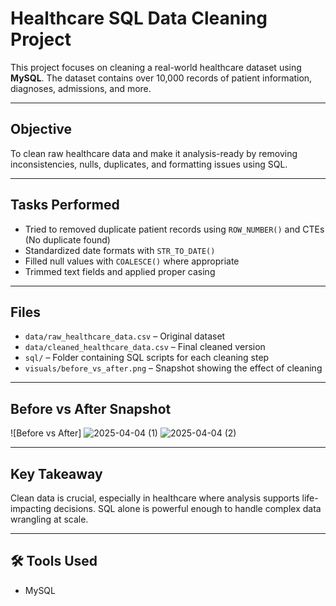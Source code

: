 # Healthcare SQL Data Cleaning Project

This project focuses on cleaning a real-world healthcare dataset using **MySQL**. The dataset contains over 10,000 records of patient information, diagnoses, admissions, and more.

---

## Objective

To clean raw healthcare data and make it analysis-ready by removing inconsistencies, nulls, duplicates, and formatting issues using SQL.

---

##  Tasks Performed

- Tried to removed duplicate patient records using `ROW_NUMBER()` and CTEs (No duplicate found)
- Standardized date formats with `STR_TO_DATE()`
- Filled null values with `COALESCE()` where appropriate
- Trimmed text fields and applied proper casing
  
---

## Files

- `data/raw_healthcare_data.csv` – Original dataset
- `data/cleaned_healthcare_data.csv` – Final cleaned version
- `sql/` – Folder containing SQL scripts for each cleaning step
- `visuals/before_vs_after.png` – Snapshot showing the effect of cleaning

---

##  Before vs After Snapshot

![Before vs After]
![2025-04-04 (1)](https://github.com/user-attachments/assets/3053d325-5a17-41cc-bc92-24fbb85cd0ff)
![2025-04-04 (2)](https://github.com/user-attachments/assets/f45c2063-f392-452f-808e-4951d8cb40b0)


---

## Key Takeaway

Clean data is crucial, especially in healthcare where analysis supports life-impacting decisions. SQL alone is powerful enough to handle complex data wrangling at scale.

---

## 🛠️ Tools Used

- MySQL  



